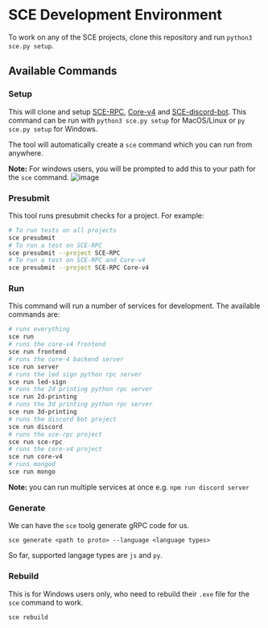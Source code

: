 # SCE Development Environment
To work on any of the SCE projects, clone this repository and run
 `python3 sce.py setup`.

## Available Commands
### Setup
This will clone and setup [SCE-RPC](https://github.com/SCE-Development/SCE-RPC/),
 [Core-v4](https://github.com/SCE-Development/Core-v4/) and 
 [SCE-discord-bot](https://github.com/SCE-Development/SCE-discord-bot).
 This command can be run with `python3 sce.py setup` for MacOS/Linux or `py sce.py setup` for Windows.

The tool will automatically create a `sce` command which you can run from anywhere.

**Note:** For windows users, you will be prompted to add this to your path for the `sce` command.
![image](https://user-images.githubusercontent.com/36345325/89665917-4acb1400-d88e-11ea-97d8-1ace95b5741f.png)


### Presubmit
This tool runs presubmit checks for a project. For example:
```sh
# To run tests on all projects
sce presubmit
# To run a test on SCE-RPC
sce presubmit --project SCE-RPC
# To run a test on SCE-RPC and Core-v4
sce presubmit --project SCE-RPC Core-v4
```

### Run
This command will run a number of services for development. The available commands are:
```sh
# runs everything
sce run
# runs the core-v4 frontend
sce run frontend
# runs the core-4 backend server
sce run server
# runs the led sign python rpc server
sce run led-sign
# runs the 2d printing python rpc server
sce run 2d-printing
# runs the 3d printing python rpc server
sce run 3d-printing
# runs the discord bot project
sce run discord
# runs the sce-rpc project
sce run sce-rpc
# runs the core-v4 project
sce run core-v4
# runs mongod
sce run mongo
```
**Note:** you can run multiple services at once e.g. `npm run discord server`

### Generate
We can have the `sce` toolg generate gRPC code for us.
```
sce generate <path to proto> --language <language types>
```
So far, supported langage types are `js` and `py`.

### Rebuild
This is for Windows users only, who need to rebuild their `.exe` file for the
 `sce` command to work.
```
sce rebuild
```

